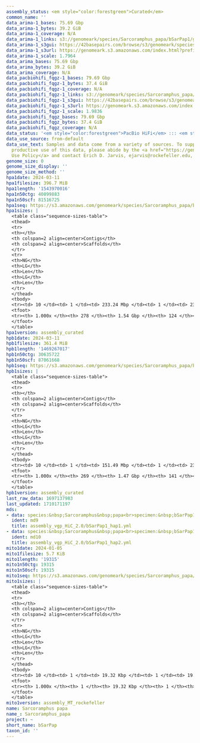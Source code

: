 ```yaml
---
assembly_status: <em style="color:forestgreen">Curated</em>
common_name: ''
data_arima-1_bases: 75.69 Gbp
data_arima-1_bytes: 39.2 GiB
data_arima-1_coverage: N/A
data_arima-1_links: s3://genomeark/species/Sarcoramphus_papa/bSarPap1/genomic_data/arima/<br>
data_arima-1_s3gui: https://42basepairs.com/browse/s3/genomeark/species/Sarcoramphus_papa/bSarPap1/genomic_data/arima/
data_arima-1_s3url: https://genomeark.s3.amazonaws.com/index.html?prefix=species/Sarcoramphus_papa/bSarPap1/genomic_data/arima/
data_arima-1_scale: 1.7964
data_arima_bases: 75.69 Gbp
data_arima_bytes: 39.2 GiB
data_arima_coverage: N/A
data_pacbiohifi_fqgz-1_bases: 79.69 Gbp
data_pacbiohifi_fqgz-1_bytes: 37.4 GiB
data_pacbiohifi_fqgz-1_coverage: N/A
data_pacbiohifi_fqgz-1_links: s3://genomeark/species/Sarcoramphus_papa/bSarPap1/genomic_data/pacbio_hifi/<br>
data_pacbiohifi_fqgz-1_s3gui: https://42basepairs.com/browse/s3/genomeark/species/Sarcoramphus_papa/bSarPap1/genomic_data/pacbio_hifi/
data_pacbiohifi_fqgz-1_s3url: https://genomeark.s3.amazonaws.com/index.html?prefix=species/Sarcoramphus_papa/bSarPap1/genomic_data/pacbio_hifi/
data_pacbiohifi_fqgz-1_scale: 1.9836
data_pacbiohifi_fqgz_bases: 79.69 Gbp
data_pacbiohifi_fqgz_bytes: 37.4 GiB
data_pacbiohifi_fqgz_coverage: N/A
data_status: '<em style="color:forestgreen">PacBio HiFi</em> ::: <em style="color:forestgreen">Arima</em>'
data_use_source: from-default
data_use_text: Samples and data come from a variety of sources. To support fair and
  productive use of this data, please abide by the <a href="https://genome10k.soe.ucsc.edu/data-use-policies/">Data
  Use Policy</a> and contact Erich D. Jarvis, ejarvis@rockefeller.edu, with any questions.
genome_size: 0
genome_size_display: ''
genome_size_method: ''
hpa1date: 2024-03-11
hpa1filesize: 396.7 MiB
hpa1length: '1543970016'
hpa1n50ctg: 40899883
hpa1n50scf: 81516725
hpa1seq: https://s3.amazonaws.com/genomeark/species/Sarcoramphus_papa/bSarPap1/assembly_curated/bSarPap1.hap1.cur.20240311.fasta.gz
hpa1sizes: |
  <table class="sequence-sizes-table">
  <thead>
  <tr>
  <th></th>
  <th colspan=2 align=center>Contigs</th>
  <th colspan=2 align=center>Scaffolds</th>
  </tr>
  <tr>
  <th>NG</th>
  <th>LG</th>
  <th>Len</th>
  <th>LG</th>
  <th>Len</th>
  </tr>
  </thead>
  <tbody>
  <tr><td> 10 </td><td> 1 </td><td> 233.24 Mbp </td><td> 1 </td><td> 234.82 Mbp </td></tr><tr><td> 20 </td><td> 2 </td><td> 103.42 Mbp </td><td> 2 </td><td> 197.78 Mbp </td></tr><tr><td> 30 </td><td> 4 </td><td> 54.58 Mbp </td><td> 3 </td><td> 145.98 Mbp </td></tr><tr><td> 40 </td><td> 7 </td><td> 51.04 Mbp </td><td> 4 </td><td> 96.98 Mbp </td></tr><tr style="background-color:#cccccc;"><td> 50 </td><td> 10 </td><td style="background-color:#88ff88;"> 40.90 Mbp </td><td> 6 </td><td style="background-color:#88ff88;"> 81.52 Mbp </td></tr><tr><td> 60 </td><td> 16 </td><td> 23.43 Mbp </td><td> 8 </td><td> 51.42 Mbp </td></tr><tr><td> 70 </td><td> 23 </td><td> 18.96 Mbp </td><td> 11 </td><td> 42.75 Mbp </td></tr><tr><td> 80 </td><td> 33 </td><td> 11.82 Mbp </td><td> 16 </td><td> 27.66 Mbp </td></tr><tr><td> 90 </td><td> 55 </td><td> 5.08 Mbp </td><td> 24 </td><td> 12.93 Mbp </td></tr><tr><td> 100 </td><td> 278 </td><td> 11.89 Kbp </td><td> 124 </td><td> 11.89 Kbp </td></tr></tbody>
  <tfoot>
  <tr><th> 1.000x </th><th> 278 </th><th> 1.54 Gbp </th><th> 124 </th><th> 1.54 Gbp </th></tr>
  </tfoot>
  </table>
hpa1version: assembly_curated
hpb1date: 2024-03-11
hpb1filesize: 361.4 MiB
hpb1length: '1469267017'
hpb1n50ctg: 30635722
hpb1n50scf: 87061668
hpb1seq: https://s3.amazonaws.com/genomeark/species/Sarcoramphus_papa/bSarPap1/assembly_curated/bSarPap1.hap2.cur.20240311.fasta.gz
hpb1sizes: |
  <table class="sequence-sizes-table">
  <thead>
  <tr>
  <th></th>
  <th colspan=2 align=center>Contigs</th>
  <th colspan=2 align=center>Scaffolds</th>
  </tr>
  <tr>
  <th>NG</th>
  <th>LG</th>
  <th>Len</th>
  <th>LG</th>
  <th>Len</th>
  </tr>
  </thead>
  <tbody>
  <tr><td> 10 </td><td> 1 </td><td> 151.49 Mbp </td><td> 1 </td><td> 236.91 Mbp </td></tr><tr><td> 20 </td><td> 3 </td><td> 80.90 Mbp </td><td> 2 </td><td> 193.07 Mbp </td></tr><tr><td> 30 </td><td> 5 </td><td> 55.55 Mbp </td><td> 3 </td><td> 146.96 Mbp </td></tr><tr><td> 40 </td><td> 8 </td><td> 49.70 Mbp </td><td> 4 </td><td> 99.02 Mbp </td></tr><tr style="background-color:#cccccc;"><td> 50 </td><td> 11 </td><td style="background-color:#88ff88;"> 30.64 Mbp </td><td> 5 </td><td style="background-color:#88ff88;"> 87.06 Mbp </td></tr><tr><td> 60 </td><td> 17 </td><td> 21.32 Mbp </td><td> 8 </td><td> 43.20 Mbp </td></tr><tr><td> 70 </td><td> 25 </td><td> 15.05 Mbp </td><td> 12 </td><td> 25.78 Mbp </td></tr><tr><td> 80 </td><td> 38 </td><td> 7.96 Mbp </td><td> 19 </td><td> 15.46 Mbp </td></tr><tr><td> 90 </td><td> 63 </td><td> 4.06 Mbp </td><td> 33 </td><td> 6.43 Mbp </td></tr><tr><td> 100 </td><td> 269 </td><td> 12.30 Kbp </td><td> 141 </td><td> 12.30 Kbp </td></tr></tbody>
  <tfoot>
  <tr><th> 1.000x </th><th> 269 </th><th> 1.47 Gbp </th><th> 141 </th><th> 1.47 Gbp </th></tr>
  </tfoot>
  </table>
hpb1version: assembly_curated
last_raw_data: 1697137983
last_updated: 1710171197
mds:
- data: species:&nbsp;Sarcoramphus&nbsp;papa<br>specimen:&nbsp;bSarPap1<br>projects:&nbsp;<br>&nbsp;&nbsp;-&nbsp;vgp<br>assembled_by_group:&nbsp;Rockefeller<br>data_location:&nbsp;S3<br>release_to:&nbsp;S3<br>haplotype_to_curate:&nbsp;hap1<br>hap1:&nbsp;s3://genomeark/species/Sarcoramphus_papa/bSarPap1/assembly_vgp_HiC_2.0/bSarPap1.HiC.hap1.20240106.fasta.gz<br>hap2:&nbsp;s3://genomeark/species/Sarcoramphus_papa/bSarPap1/assembly_vgp_HiC_2.0/bSarPap1.HiC.hap2.20240106.fasta.gz<br>pretext_hap1:&nbsp;s3://genomeark/species/Sarcoramphus_papa/bSarPap1/assembly_vgp_HiC_2.0/evaluation/hap1/pretext/bSarPap1_hap1_s2.pretext<br>pretext_hap2:&nbsp;s3://genomeark/species/Sarcoramphus_papa/bSarPap1/assembly_vgp_HiC_2.0/evaluation/hap2/pretext/bSarPap1_hap2_s2.pretext<br>kmer_spectra_img:&nbsp;s3://genomeark/species/Sarcoramphus_papa/bSarPap1/assembly_vgp_HiC_2.0/evaluation/merqury_postpurge/bSarPap1_png/<br>pacbio_read_dir:&nbsp;s3://genomeark/species/Sarcoramphus_papa/bSarPap1/genomic_data/pacbio_hifi/<br>pacbio_read_type:&nbsp;hifi<br>hic_read_dir:&nbsp;s3://genomeark/species/Sarcoramphus_papa/bSarPap1/genomic_data/arima/<br>mito:&nbsp;s3://genomeark/species/Sarcoramphus_papa/bSarPap1/assembly_MT_rockefeller/bSarPap1.MT.20240105.fasta.gz<br>pipeline:&nbsp;<br>&nbsp;&nbsp;-&nbsp;hifiasm&nbsp;(0.19.3+galaxy0)<br>&nbsp;&nbsp;-&nbsp;purge_dups&nbsp;(1.2.6+galaxy0)<br>&nbsp;&nbsp;-&nbsp;yahs&nbsp;(1.2a.2+galaxy1)<br>notes:&nbsp;This&nbsp;was&nbsp;a&nbsp;Hifiasm-HiC&nbsp;assembly&nbsp;of&nbsp;bSarPap1,&nbsp;resulting&nbsp;in&nbsp;two&nbsp;complete&nbsp;haplotypes.&nbsp;HiC&nbsp;scaffolding&nbsp;was&nbsp;performed&nbsp;with&nbsp;YaHS.&nbsp;The&nbsp;assemblies&nbsp;underwent&nbsp;purge_dups&nbsp;pipeline&nbsp;to&nbsp;reconcile&nbsp;extra&nbsp;2-copy&nbsp;k-mers&nbsp;in&nbsp;hap2&nbsp;and&nbsp;missing&nbsp;k-mers&nbsp;in&nbsp;hap1.&nbsp;The&nbsp;HiC&nbsp;prep&nbsp;kit&nbsp;used&nbsp;was&nbsp;Arima&nbsp;library&nbsp;prep.&nbsp;The&nbsp;HiC&nbsp;reads&nbsp;needed&nbsp;to&nbsp;have&nbsp;5&nbsp;bp&nbsp;trimmed&nbsp;from&nbsp;the&nbsp;5'&nbsp;end&nbsp;due&nbsp;to&nbsp;adapter&nbsp;left&nbsp;over&nbsp;from&nbsp;the&nbsp;Arima&nbsp;library&nbsp;prep&nbsp;kit.&nbsp;<br>
  ident: md9
  title: assembly_vgp_HiC_2.0/bSarPap1_hap1.yml
- data: species:&nbsp;Sarcoramphus&nbsp;papa<br>specimen:&nbsp;bSarPap1<br>projects:&nbsp;<br>&nbsp;&nbsp;-&nbsp;vgp<br>assembled_by_group:&nbsp;Rockefeller<br>data_location:&nbsp;S3<br>release_to:&nbsp;S3<br>haplotype_to_curate:&nbsp;hap2<br>hap1:&nbsp;s3://genomeark/species/Sarcoramphus_papa/bSarPap1/assembly_vgp_HiC_2.0/bSarPap1.HiC.hap1.20240106.fasta.gz<br>hap2:&nbsp;s3://genomeark/species/Sarcoramphus_papa/bSarPap1/assembly_vgp_HiC_2.0/bSarPap1.HiC.hap2.20240106.fasta.gz<br>pretext_hap1:&nbsp;s3://genomeark/species/Sarcoramphus_papa/bSarPap1/assembly_vgp_HiC_2.0/evaluation/hap1/pretext/bSarPap1_hap1_s2.pretext<br>pretext_hap2:&nbsp;s3://genomeark/species/Sarcoramphus_papa/bSarPap1/assembly_vgp_HiC_2.0/evaluation/hap2/pretext/bSarPap1_hap2_s2.pretext<br>kmer_spectra_img:&nbsp;s3://genomeark/species/Sarcoramphus_papa/bSarPap1/assembly_vgp_HiC_2.0/evaluation/merqury_postpurge/bSarPap1_png/<br>pacbio_read_dir:&nbsp;s3://genomeark/species/Sarcoramphus_papa/bSarPap1/genomic_data/pacbio_hifi/<br>pacbio_read_type:&nbsp;hifi<br>hic_read_dir:&nbsp;s3://genomeark/species/Sarcoramphus_papa/bSarPap1/genomic_data/arima/<br>mito:&nbsp;s3://genomeark/species/Sarcoramphus_papa/bSarPap1/assembly_MT_rockefeller/bSarPap1.MT.20240105.fasta.gz<br>pipeline:&nbsp;<br>&nbsp;&nbsp;-&nbsp;hifiasm&nbsp;(0.19.3+galaxy0)<br>&nbsp;&nbsp;-&nbsp;purge_dups&nbsp;(1.2.6+galaxy0)<br>&nbsp;&nbsp;-&nbsp;yahs&nbsp;(1.2a.2+galaxy1)<br>notes:&nbsp;This&nbsp;was&nbsp;a&nbsp;Hifiasm-HiC&nbsp;assembly&nbsp;of&nbsp;bSarPap1,&nbsp;resulting&nbsp;in&nbsp;two&nbsp;complete&nbsp;haplotypes.&nbsp;HiC&nbsp;scaffolding&nbsp;was&nbsp;performed&nbsp;with&nbsp;YaHS.&nbsp;The&nbsp;assemblies&nbsp;underwent&nbsp;purge_dups&nbsp;pipeline&nbsp;to&nbsp;reconcile&nbsp;extra&nbsp;2-copy&nbsp;k-mers&nbsp;in&nbsp;hap2&nbsp;and&nbsp;missing&nbsp;k-mers&nbsp;in&nbsp;hap1.&nbsp;The&nbsp;HiC&nbsp;prep&nbsp;kit&nbsp;used&nbsp;was&nbsp;Arima&nbsp;library&nbsp;prep.&nbsp;The&nbsp;HiC&nbsp;reads&nbsp;needed&nbsp;to&nbsp;have&nbsp;5&nbsp;bp&nbsp;trimmed&nbsp;from&nbsp;the&nbsp;5'&nbsp;end&nbsp;due&nbsp;to&nbsp;adapter&nbsp;left&nbsp;over&nbsp;from&nbsp;the&nbsp;Arima&nbsp;library&nbsp;prep&nbsp;kit.&nbsp;<br>
  ident: md10
  title: assembly_vgp_HiC_2.0/bSarPap1_hap2.yml
mito1date: 2024-01-05
mito1filesize: 5.7 KiB
mito1length: '19315'
mito1n50ctg: 19315
mito1n50scf: 19315
mito1seq: https://s3.amazonaws.com/genomeark/species/Sarcoramphus_papa/bSarPap1/assembly_MT_rockefeller/bSarPap1.MT.20240105.fasta.gz
mito1sizes: |
  <table class="sequence-sizes-table">
  <thead>
  <tr>
  <th></th>
  <th colspan=2 align=center>Contigs</th>
  <th colspan=2 align=center>Scaffolds</th>
  </tr>
  <tr>
  <th>NG</th>
  <th>LG</th>
  <th>Len</th>
  <th>LG</th>
  <th>Len</th>
  </tr>
  </thead>
  <tbody>
  <tr><td> 10 </td><td> 1 </td><td> 19.32 Kbp </td><td> 1 </td><td> 19.32 Kbp </td></tr><tr><td> 20 </td><td> 1 </td><td> 19.32 Kbp </td><td> 1 </td><td> 19.32 Kbp </td></tr><tr><td> 30 </td><td> 1 </td><td> 19.32 Kbp </td><td> 1 </td><td> 19.32 Kbp </td></tr><tr><td> 40 </td><td> 1 </td><td> 19.32 Kbp </td><td> 1 </td><td> 19.32 Kbp </td></tr><tr style="background-color:#cccccc;"><td> 50 </td><td> 1 </td><td style="background-color:#ff8888;"> 19.32 Kbp </td><td> 1 </td><td style="background-color:#ff8888;"> 19.32 Kbp </td></tr><tr><td> 60 </td><td> 1 </td><td> 19.32 Kbp </td><td> 1 </td><td> 19.32 Kbp </td></tr><tr><td> 70 </td><td> 1 </td><td> 19.32 Kbp </td><td> 1 </td><td> 19.32 Kbp </td></tr><tr><td> 80 </td><td> 1 </td><td> 19.32 Kbp </td><td> 1 </td><td> 19.32 Kbp </td></tr><tr><td> 90 </td><td> 1 </td><td> 19.32 Kbp </td><td> 1 </td><td> 19.32 Kbp </td></tr><tr><td> 100 </td><td> 1 </td><td> 19.32 Kbp </td><td> 1 </td><td> 19.32 Kbp </td></tr></tbody>
  <tfoot>
  <tr><th> 1.000x </th><th> 1 </th><th> 19.32 Kbp </th><th> 1 </th><th> 19.32 Kbp </th></tr>
  </tfoot>
  </table>
mito1version: assembly_MT_rockefeller
name: Sarcoramphus papa
name_: Sarcoramphus_papa
project: ~
short_name: bSarPap
taxon_id: ''
---
```

